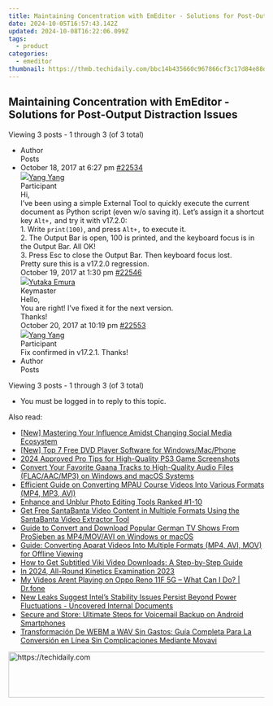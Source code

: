 ```yaml
---
title: Maintaining Concentration with EmEditor - Solutions for Post-Output Distraction Issues
date: 2024-10-05T16:57:43.142Z
updated: 2024-10-08T16:22:06.099Z
tags:
  - product
categories:
  - emeditor
thumbnail: https://thmb.techidaily.com/bbc14b435660c967866cf3c17d84e88db2c1688390de1d8678d61e0a94d5c4d0.png
---
```


## Maintaining Concentration with EmEditor - Solutions for Post-Output Distraction Issues

Viewing 3 posts - 1 through 3 (of 3 total)

* Author  
Posts
* October 18, 2017 at 6:27 pm [#22534](https://tools.techidaily.com/emeditor/products/)  
[![](https://secure.gravatar.com/avatar/5e6e4a50325a7524efd90f9f6050cf4e?s=80&d=identicon&r=g)Yang Yang](https://www.emeditor.com/forums/users/yyang/ "View Yang Yang's profile")  
Participant  
Hi,  
I’ve been using a simple External Tool to quickly execute the current document as Python script (even w/o saving it). Let’s assign it a shortcut key `Alt+,` and try it with v17.2.0:  
1\. Write `print(100)`, and press `Alt+,` to execute it.  
 2\. The Output Bar is open, 100 is printed, and the keyboard focus is in the Output Bar. All OK!  
 3\. Press Esc to close the Output Bar. Then keyboard focus lost.  
Pretty sure this is a v17.2.0 regression.  
October 19, 2017 at 1:30 pm [#22546](https://tools.techidaily.com/emeditor/products/)  
[![](https://secure.gravatar.com/avatar/a0a6377144ed3636f985d87303f65ed2?s=80&d=identicon&r=g)Yutaka Emura](https://www.emeditor.com/forums/users/yemura/ "View Yutaka Emura's profile")  
Keymaster  
Hello,  
 You are right! I’ve fixed it for the next version.  
 Thanks!  
October 20, 2017 at 10:19 pm [#22553](https://tools.techidaily.com/emeditor/products/)  
[![](https://secure.gravatar.com/avatar/5e6e4a50325a7524efd90f9f6050cf4e?s=80&d=identicon&r=g)Yang Yang](https://www.emeditor.com/forums/users/yyang/ "View Yang Yang's profile")  
Participant  
Fix confirmed in v17.2.1\. Thanks!
* Author  
Posts

Viewing 3 posts - 1 through 3 (of 3 total)

* You must be logged in to reply to this topic.

<ins class="adsbygoogle"
     style="display:block"
     data-ad-format="autorelaxed"
     data-ad-client="ca-pub-7571918770474297"
     data-ad-slot="1223367746"></ins>

<ins class="adsbygoogle"
     style="display:block"
     data-ad-client="ca-pub-7571918770474297"
     data-ad-slot="8358498916"
     data-ad-format="auto"
     data-full-width-responsive="true"></ins>

<span class="atpl-alsoreadstyle">Also read:</span>
<div><ul>
<li><a href="https://instagram-clips.techidaily.com/new-mastering-your-influence-amidst-changing-social-media-ecosystem/"><u>[New] Mastering Your Influence Amidst Changing Social Media Ecosystem</u></a></li>
<li><a href="https://article-helps.techidaily.com/new-top-7-free-dvd-player-software-for-windowsmacphone/"><u>[New] Top 7 Free DVD Player Software for Windows/Mac/Phone</u></a></li>
<li><a href="https://video-screen-grab.techidaily.com/2024-approved-pro-tips-for-high-quality-ps3-game-screenshots/"><u>2024 Approved Pro Tips for High-Quality PS3 Game Screenshots</u></a></li>
<li><a href="https://win-awesome.techidaily.com/convert-your-favorite-gaana-tracks-to-high-quality-audio-files-flacaacmp3-on-windows-and-macos-systems/"><u>Convert Your Favorite Gaana Tracks to High-Quality Audio Files (FLAC/AAC/MP3) on Windows and macOS Systems</u></a></li>
<li><a href="https://win-awesome.techidaily.com/efficient-guide-on-converting-mpau-course-videos-into-various-formats-mp4-mp3-avi/"><u>Efficient Guide on Converting MPAU Course Videos Into Various Formats (MP4, MP3, AVI)</u></a></li>
<li><a href="https://article-files.techidaily.com/enhance-and-unblur-photo-editing-tools-ranked-1-10/"><u>Enhance and Unblur Photo Editing Tools Ranked #1-10</u></a></li>
<li><a href="https://win-awesome.techidaily.com/get-free-santabanta-video-content-in-multiple-formats-using-the-santabanta-video-extractor-tool/"><u>Get Free SantaBanta Video Content in Multiple Formats Using the SantaBanta Video Extractor Tool</u></a></li>
<li><a href="https://win-awesome.techidaily.com/guide-to-convert-and-download-popular-german-tv-shows-from-prosieben-as-mp4movavi-on-windows-or-macos/"><u>Guide to Convert and Download Popular German TV Shows From ProSieben as MP4/MOV/AVI on Windows or macOS</u></a></li>
<li><a href="https://win-awesome.techidaily.com/guide-converting-aparat-videos-into-multiple-formats-mp4-avi-mov-for-offline-viewing/"><u>Guide: Converting Aparat Videos Into Multiple Formats (MP4, AVI, MOV) for Offline Viewing</u></a></li>
<li><a href="https://win-awesome.techidaily.com/how-to-get-subtitled-viki-video-downloads-a-step-by-step-guide/"><u>How to Get Subtitled Viki Video Downloads: A Step-by-Step Guide</u></a></li>
<li><a href="https://extra-lessons.techidaily.com/in-2024-all-round-kinetics-examination-2023/"><u>In 2024, All-Round Kinetics Examination 2023</u></a></li>
<li><a href="https://howto.techidaily.com/my-videos-arent-playing-on-oppo-reno-11f-5g-what-can-i-do-drfone-by-drfone-fix-android-problems-fix-android-problems/"><u>My Videos Arent Playing on Oppo Reno 11F 5G – What Can I Do? | Dr.fone</u></a></li>
<li><a href="https://hardware-help.techidaily.com/new-leaks-suggest-intels-stability-issues-persist-beyond-power-fluctuations-uncovered-internal-documents/"><u>New Leaks Suggest Intel’s Stability Issues Persist Beyond Power Fluctuations - Uncovered Internal Documents</u></a></li>
<li><a href="https://hardware-updates.techidaily.com/secure-and-store-ultimate-steps-for-voicemail-backup-on-android-smartphones/"><u>Secure and Store: Ultimate Steps for Voicemail Backup on Android Smartphones</u></a></li>
<li><a href="https://some-knowledge.techidaily.com/transformacion-de-webm-a-wav-sin-gastos-guia-completa-para-la-conversion-en-linea-sin-complicaciones-mediante-movavi/"><u>Transformación De WEBM a WAV Sin Gastos: Guía Completa Para La Conversión en Línea Sin Complicaciones Mediante Movavi</u></a></li>
</ul></div>

<!-- affiliate ads begin -->
<a href="https://appsumo.8odi.net/c/5597632/2037474/7443" target="_top" id="2037474">
  <img src="//a.impactradius-go.com/display-ad/7443-2037474" border="0" alt="https://techidaily.com" width="728" height="90"/>
</a>
<img height="0" width="0" src="https://appsumo.8odi.net/i/5597632/2037474/7443" style="position:absolute;visibility:hidden;" border="0" />
<!-- affiliate ads end -->

